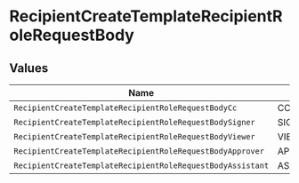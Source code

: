 # RecipientCreateTemplateRecipientRoleRequestBody


## Values

| Name                                                       | Value                                                      |
| ---------------------------------------------------------- | ---------------------------------------------------------- |
| `RecipientCreateTemplateRecipientRoleRequestBodyCc`        | CC                                                         |
| `RecipientCreateTemplateRecipientRoleRequestBodySigner`    | SIGNER                                                     |
| `RecipientCreateTemplateRecipientRoleRequestBodyViewer`    | VIEWER                                                     |
| `RecipientCreateTemplateRecipientRoleRequestBodyApprover`  | APPROVER                                                   |
| `RecipientCreateTemplateRecipientRoleRequestBodyAssistant` | ASSISTANT                                                  |
